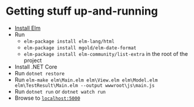 # Getting stuff up-and-running
- [Install Elm](https://guide.elm-lang.org/install.html)
- Run
  - `elm-package install elm-lang/html`
  - `elm-package install mgold/elm-date-format`
  - `elm-package install elm-community/list-extra`
  in the root of the project
- Install .NET Core
- Run `dotnet restore`
- Run `elm-make elm\Main.elm elm\View.elm elm\Model.elm elm\TestResult\Main.elm --output wwwroot\js\main.js`
- Run `dotnet run` or `dotnet watch run`
- Browse to [`localhost:5000`](http://localhost:5000)
